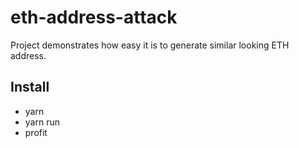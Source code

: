 # eth-address-attack
Project demonstrates how easy it is to generate similar looking ETH address.

## Install
* yarn
* yarn run
* profit
